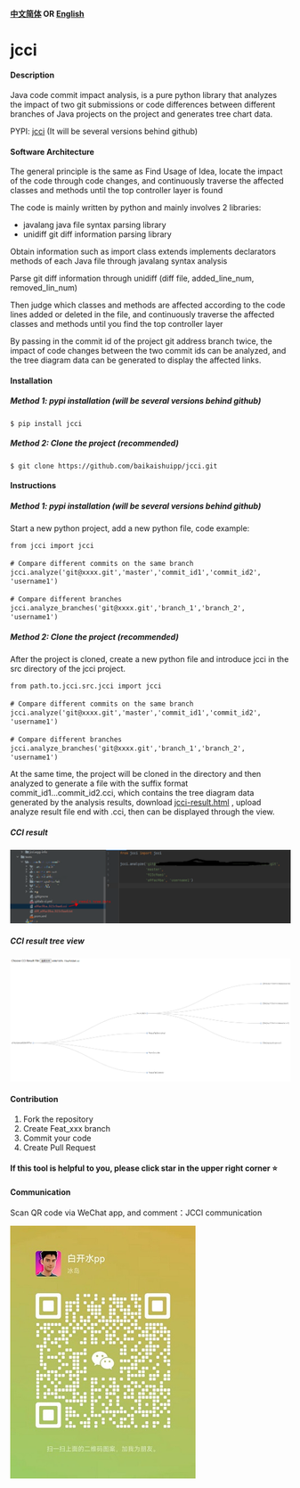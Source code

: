 #### [中文简体](https://github.com/baikaishuipp/jcci/blob/main/README.md) OR [English](https://github.com/baikaishuipp/jcci/blob/main/README.en.md)
# jcci

#### Description
Java code commit impact analysis, is a pure python library that analyzes the impact of two git submissions or code differences between different branches of Java projects on the project and generates tree chart data.

PYPI: [jcci](https://pypi.org/project/jcci/) (It will be several versions behind github)

#### Software Architecture
The general principle is the same as Find Usage of Idea, locate the impact of the code through code changes, and continuously traverse the affected classes and methods until the top controller layer is found

The code is mainly written by python and mainly involves 2 libraries:

* javalang  java file syntax parsing library
* unidiff  git diff information parsing library

Obtain information such as import class extends implements declarators methods of each Java file through javalang syntax analysis

Parse git diff information through unidiff (diff file, added_line_num, removed_lin_num)

Then judge which classes and methods are affected according to the code lines added or deleted in the file, and continuously traverse the affected classes and methods until you find the top controller layer

By passing in the commit id of the project git address branch twice, the impact of code changes between the two commit ids can be analyzed, and the tree diagram data can be generated to display the affected links.

#### Installation

##### Method 1: pypi installation (will be several versions behind github)
```
$ pip install jcci
```

##### Method 2: Clone the project (recommended)
```
$ git clone https://github.com/baikaishuipp/jcci.git
```

#### Instructions
##### Method 1: pypi installation (will be several versions behind github)
Start a new python project, add a new python file, code example:

```
from jcci import jcci

# Compare different commits on the same branch
jcci.analyze('git@xxxx.git','master','commit_id1','commit_id2', 'username1')

# Compare different branches
jcci.analyze_branches('git@xxxx.git','branch_1','branch_2', 'username1')
```

##### Method 2: Clone the project (recommended)
After the project is cloned, create a new python file and introduce jcci in the src directory of the jcci project.
```
from path.to.jcci.src.jcci import jcci

# Compare different commits on the same branch
jcci.analyze('git@xxxx.git','master','commit_id1','commit_id2', 'username1')

# Compare different branches
jcci.analyze_branches('git@xxxx.git','branch_1','branch_2', 'username1')
```

At the same time, the project will be cloned in the directory and then analyzed to generate a file with the suffix format commit_id1...commit_id2.cci, which contains the tree diagram data generated by the analysis results, download [jcci-result.html](https://github.com/baikaishuipp/jcci/blob/main/jcci-result.html) , upload analyze result file end with .cci, then can be displayed through the view.


##### CCI result
![result](./images/cci-result.png)

##### CCI result tree view
![treeView](./images/cii-result-tree.png)


#### Contribution

1.  Fork the repository
2.  Create Feat_xxx branch
3.  Commit your code
4.  Create Pull Request

#### If this tool is helpful to you, please click star in the upper right corner ⭐

#### Communication
Scan QR code via WeChat app, and comment：JCCI communication

![communicate via Wechat](./images/wechat.jpg) 
